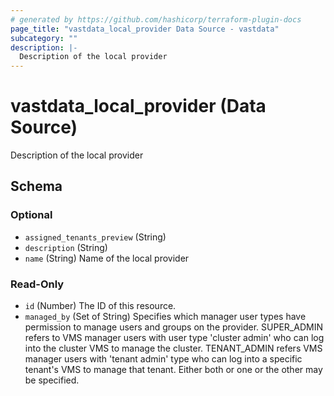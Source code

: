 ```yaml
---
# generated by https://github.com/hashicorp/terraform-plugin-docs
page_title: "vastdata_local_provider Data Source - vastdata"
subcategory: ""
description: |-
  Description of the local provider
---
```


# vastdata_local_provider (Data Source)

Description of the local provider



<!-- schema generated by tfplugindocs -->
## Schema

### Optional

- `assigned_tenants_preview` (String)
- `description` (String)
- `name` (String) Name of the local provider

### Read-Only

- `id` (Number) The ID of this resource.
- `managed_by` (Set of String) Specifies which manager user types have permission to manage users and groups on the provider. SUPER_ADMIN refers to VMS manager users with user type 'cluster admin' who can log into the cluster VMS to manage the cluster. TENANT_ADMIN refers VMS manager users with 'tenant admin' type who can log into a specific tenant's VMS to manage that tenant. Either both or one or the other may be specified.

